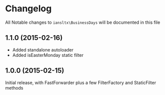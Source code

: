 # Changelog

All Notable changes to `iansltx\BusinessDays` will be documented in this file

## 1.1.0 (2015-02-16)

- Added standalone autoloader
- Added isEasterMonday static filter

## 1.0.0 (2015-02-15)

Initial release, with FastForwarder plus a few FilterFactory and StaticFilter methods

